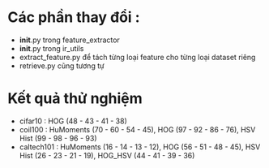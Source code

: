 # Các phần thay đổi :
- __init__.py trong feature_extractor  
- __init__.py trong ir_utils  
- extract_feature.py để tách từng loại feature cho từng loại dataset riêng  
- retrieve.py cũng tương tự  

# Kết quả thử nghiệm
- cifar10 : HOG (48 - 43 - 41 - 38)
- coil100 : HuMoments (70 - 60 - 54 - 45), HOG (97 - 92 - 86 - 76), HSV Hist (99 - 98 - 96 - 93)
- caltech101 : HuMoments (16 - 14 - 13 - 12), HOG (56 - 51 - 48 - 45), HSV Hist (26 - 23 - 21 - 19), HOG_HSV (44 - 41 - 39 - 36)